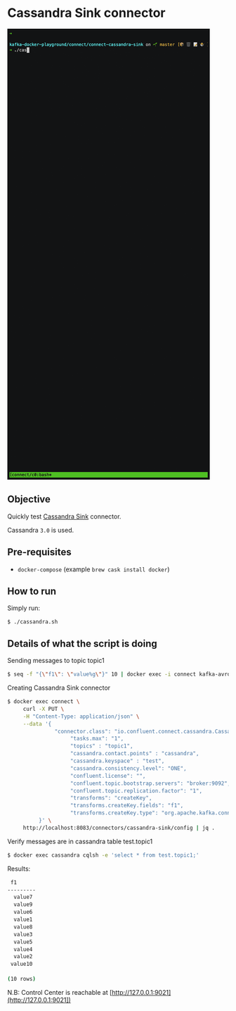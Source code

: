 # Cassandra Sink connector

![asciinema](asciinema.gif)

## Objective

Quickly test [Cassandra Sink](https://docs.confluent.io/current/connect/kafka-connect-cassandra/index.html#kconnect-long-cassandra-sink-connector) connector.

Cassandra `3.0` is used.

## Pre-requisites

* `docker-compose` (example `brew cask install docker`)



## How to run

Simply run:

```
$ ./cassandra.sh
```

## Details of what the script is doing

Sending messages to topic topic1

```bash
$ seq -f "{\"f1\": \"value%g\"}" 10 | docker exec -i connect kafka-avro-console-producer --broker-list broker:9092 --property schema.registry.url=http://schema-registry:8081 --topic topic1 --property value.schema='{"type":"record","name":"myrecord","fields":[{"name":"f1","type":"string"}]}'
```

Creating Cassandra Sink connector

```bash
$ docker exec connect \
     curl -X PUT \
     -H "Content-Type: application/json" \
     --data '{
               "connector.class": "io.confluent.connect.cassandra.CassandraSinkConnector",
                    "tasks.max": "1",
                    "topics" : "topic1",
                    "cassandra.contact.points" : "cassandra",
                    "cassandra.keyspace" : "test",
                    "cassandra.consistency.level": "ONE",
                    "confluent.license": "",
                    "confluent.topic.bootstrap.servers": "broker:9092",
                    "confluent.topic.replication.factor": "1",
                    "transforms": "createKey",
                    "transforms.createKey.fields": "f1",
                    "transforms.createKey.type": "org.apache.kafka.connect.transforms.ValueToKey"
          }' \
     http://localhost:8083/connectors/cassandra-sink/config | jq .
```

Verify messages are in cassandra table test.topic1

```bash
$ docker exec cassandra cqlsh -e 'select * from test.topic1;'
```

Results:

```bash
 f1
---------
  value7
  value9
  value6
  value1
  value8
  value3
  value5
  value4
  value2
 value10

(10 rows)
```

N.B: Control Center is reachable at [http://127.0.0.1:9021](http://127.0.0.1:9021])
